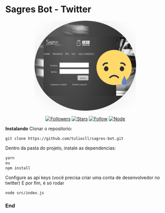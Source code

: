 # Sagres Bot - Twitter

<p align="center">

<img src="https://github.com/tuliocll/sagres-bot/blob/master/logo.png" alt="Sagres bot preview" width="320px">

</p>

<div align="center">
  
[![Followers](https://img.shields.io/github/followers/tuliocll?style=social)](https://github.com/tuliocll)
[![Stars](https://img.shields.io/github/stars/tuliocll/sagres-bot?style=social)](#)
[![Follow](https://img.shields.io/twitter/follow/BotSagres?style=social)](https://twitter.com/BotSagres)
[![Node](https://img.shields.io/node/v/lts)](https://nodejs.org)

</div>  

**Instalando**
Clonar o repositorio:

```
git clone https://github.com/tuliocll/sagres-bot.git
```

Dentro da pasta do projeto, instale as dependencias:

```
yarn
ou
npm install
```

Configure as api keys (você precisa criar uma conta de desenvolvedor no twitter)
E por fim, é só rodar

```
node src/index.js
```

### End
